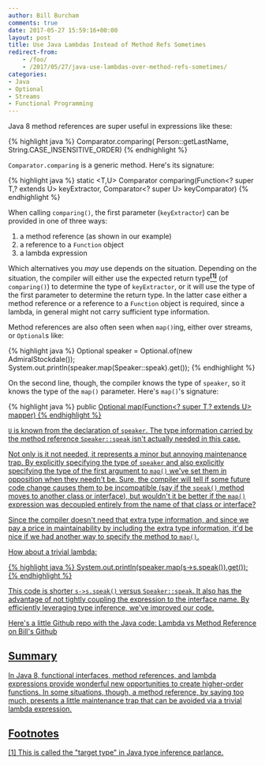 ```yaml
---
author: Bill Burcham
comments: true
date: 2017-05-27 15:59:16+00:00
layout: post
title: Use Java Lambdas Instead of Method Refs Sometimes
redirect-from:
    - /foo/
    - /2017/05/27/java-use-lambdas-over-method-refs-sometimes/
categories:
- Java
- Optional
- Streams
- Functional Programming
---
```

Java 8 method references are super useful in expressions like these:

{% highlight java %}
Comparator.comparing(
    Person::getLastName,
    String.CASE_INSENSITIVE_ORDER)
{% endhighlight %}

`Comparator.comparing` is a generic method. Here's its signature:

{% highlight java %}
static <T,U> Comparator<T> comparing(Function<? super T,? extends U> keyExtractor,
                                     Comparator<? super U> keyComparator)
{% endhighlight %}

When calling `comparing()`, the first parameter (`keyExtractor`) can be provided
in one of three ways:

1. a method reference (as shown in our example)
2. a reference to a `Function` object
3. a lambda expression

Which alternatives you _may_ use depends on the situation. Depending on the
situation, the compiler will either use the expected return
type[<sup>**[1]**</sup>](#[1]) (of `comparing()`) to determine the type of
`keyExtractor`, or it will use the type of the first parameter to determine the
return type. In the latter case either a method reference or a reference to a
`Function` object is required, since a lambda, in general might not carry
sufficient type information.

Method references are also often seen when `map()`ing, either over streams,
or `Optional`s like:

{% highlight java %}
Optional<Speaker> speaker = Optional.of(new AdmiralStockdale());
System.out.println(speaker.map(Speaker::speak).get());
{% endhighlight %}

On the second line, though, the compiler knows the type of `speaker`, so it
knows the type of the `map()` parameter. Here's `map()`'s signature:

{% highlight java %}
public <U> Optional<U> map(Function<? super T,? extends U> mapper)
{% endhighlight %}

`U` is known from the declaration of `speaker`. The type information carried
by the method reference `Speaker::speak` isn't actually needed in this case.

Not only is it not needed, it represents a minor but annoying maintenance trap.
By explicitly specifying the type of `speaker` and also explicitly specifying
the type of the first argument to `map()` we've set them in opposition when they
needn't be. Sure, the compiler will tell if some future code change causes them
to be incompatible (say if the `speak()` method moves to another class or
interface), but wouldn't it be better if the `map()` expression was decoupled
entirely from the name of that class or interface?

Since the compiler doesn't need that extra type information, and since we pay a
price in maintainability by including the extra type information, it'd be nice
if we had another way to specify the method to `map()`.

How about a trivial lambda:

{% highlight java %}
System.out.println(speaker.map(s->s.speak()).get());
{% endhighlight %}

This code is shorter `s->s.speak()` versus `Speaker::speak`. It also has the
advantage of not tightly coupling the expression to the interface name.
By efficiently leveraging type inference, we've improved our code.

Here's a little Github repo with the Java code:
[Lambda vs Method Reference on Bill's Github](https://github.com/Bill/lambdavsmethodref)

## Summary

In Java 8, functional interfaces, method references, and lambda expressions
provide wonderful new opportunities to create higher-order functions. In some
situations, though, a method reference, by saying too much, presents a little
maintenance trap that can be avoided via a trivial lambda expression.

## Footnotes
<a name="[1]">[1]</a> This is called the "target type" in
[Java type inference parlance](https://docs.oracle.com/javase/tutorial/java/generics/genTypeInference.html).
